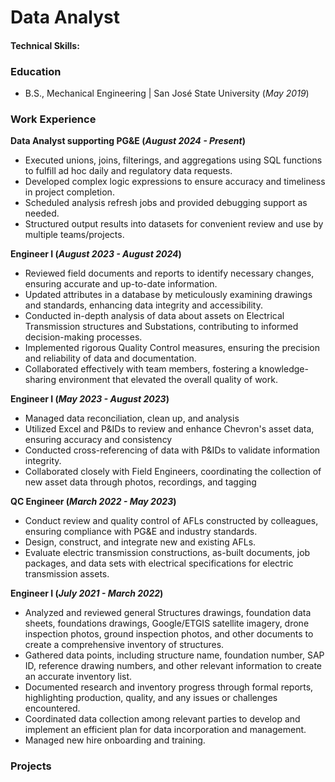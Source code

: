 # Data Analyst

#### Technical Skills:

### Education

- B.S., Mechanical Engineering | San José State University (_May 2019_)

### Work Experience

**Data Analyst supporting PG&E (_August 2024 - Present_)**
- Executed unions, joins, filterings, and aggregations using SQL functions to fulfill ad hoc daily and regulatory data requests.
- Developed complex logic expressions to ensure accuracy and timeliness in project completion.
- Scheduled analysis refresh jobs and provided debugging support as needed.
- Structured output results into datasets for convenient review and use by multiple teams/projects.

**Engineer I (_August 2023 - August 2024_)** 
- Reviewed field documents and reports to identify necessary changes, ensuring accurate and up-to-date information.
- Updated attributes in a database by meticulously examining drawings and standards, enhancing data integrity and accessibility.
- Conducted in-depth analysis of data about assets on Electrical Transmission structures and Substations, contributing to informed decision-making processes.
- Implemented rigorous Quality Control measures, ensuring the precision and reliability of data and documentation.
- Collaborated effectively with team members, fostering a knowledge-sharing environment that elevated the overall quality of work.

**Engineer I (_May 2023 - August 2023_)** 
- Managed data reconciliation, clean up, and analysis
- Utilized Excel and P&IDs to review and enhance Chevron's asset data, ensuring accuracy and consistency
- Conducted cross-referencing of data with P&IDs to validate information integrity.
- Collaborated closely with Field Engineers, coordinating the collection of new asset data through photos, recordings, and tagging

**QC Engineer (_March 2022 - May 2023_)**
- Conduct review and quality control of AFLs constructed by colleagues, ensuring compliance with PG&E and industry standards.
- Design, construct, and integrate new and existing AFLs.
- Evaluate electric transmission constructions, as-built documents, job packages, and data sets with electrical specifications for electric transmission assets.

**Engineer I (_July 2021 - March 2022_)** 
- Analyzed and reviewed general Structures drawings, foundation data sheets, foundations drawings, Google/ETGIS satellite imagery, drone inspection photos, ground inspection photos, and other documents to create a comprehensive inventory of structures.
- Gathered data points, including structure name, foundation number, SAP ID, reference drawing numbers, and other relevant information to create an accurate inventory list.
- Documented research and inventory progress through formal reports, highlighting production, quality, and any issues or challenges encountered.
- Coordinated data collection among relevant parties to develop and implement an efficient plan for data incorporation and management.
- Managed new hire onboarding and training.

### Projects 
